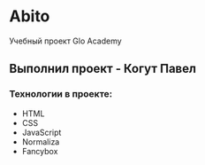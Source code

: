 # Abito
Учебный проект Glo Academy

## Выполнил проект - Когут Павел

### Технологии в проекте:
- HTML
- CSS
- JavaScript
- Normaliza
- Fancybox
